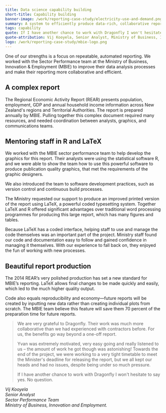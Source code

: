 ```yaml
---
title: Data science capability building
short-title: Capability building
banner-image: /work/reporting-case-study/electricity-use-and-demand.png
summary: A system to efficiently produce data-rich, collaborative reports.
tags: capability
quote: If I have another chance to work with Dragonfly I won't hesitate to say yes. No question. 
quote-attribution: Vij Kooyela, Senior Analyst, Ministry of Business, Innovation and Employment 
logo: /work/reporting-case-study/mbie-logo.png
---
```

One of our strengths is a focus on repeatable, automated reporting. We worked with the Sector Performance
team at the Ministry of Business, Innovation & Employment (MBIE) to improve their data analysis processes and make their reporting more collaborative and efficient.
<!--more-->

## A complex report 
The Regional Economic Activity Report (REAR) presents population, 
employment, GDP and annual household income information across New Zealand's regions
and Territorial Authorities. The report is prepared annually by MBIE. Pulling together this complex
document required many resources, and needed coordination between analysts, graphics,
and communications teams.

## Mentoring staff in R and LaTeX
We worked with the MBIE sector performance team to help develop the graphics for
this report. Their analysts were using the statistical software R, and we were able to show 
the team how to use this powerful software to produce publication quality graphics,
that met the requirements of the graphic designers. 

We also introduced the team to software development practices, such as version 
control and continuous build processes.

The Ministry requested our support to produce an improved printed version of 
the report using LaTeX, a powerful coded typesetting system. Together 
LaTeX and R offered significant advantages over traditional 
word processing programmes for producing this large report, which has many figures and tables.

Because LaTeX has a coded interface, helping staff to use and manage the 
code themselves was an important part of the project. Ministry staff found our code and documentation easy to follow and gained 
confidence in managing it themselves. With our experience to fall back on, 
they enjoyed the fun of working with new processes.

## Beautiful report production
The 2014 REAR’s very polished production has set a new standard for 
MBIE’s reporting. LaTeX allows final changes to be made quickly and easily, 
which led to the much higher quality output.

Code also equals reproducibility and economy—future reports will be created 
by inputting new data rather than creating individual plots from scratch. The 
MBIE team believe this feature will save them 70 percent of the preparation 
time for future reports. 

>We are very grateful to Dragonfly. Their work was much more collaborative 
>than we had experienced with contractors before. For us, the benefits go 
>way beyond a one-off report. 
>
>Yvan was extremely motivated, very easy going and really listened to us – 
>the amount of work he got though was astonishing! Towards the end of the 
>project, we were working to a very tight timetable to meet the Minister's 
>deadline for releasing the report, but we all kept our heads and had no issues, 
>despite being under so much pressure.
>
>If I have another chance to work with Dragonfly I won't hesitate to say yes. 
>No question.

<cite>Vij Kooyela<br />
Senior Analyst<br />
Sector Performance Team<br />
Ministry of Business, Innovation and Employment.</cite>



